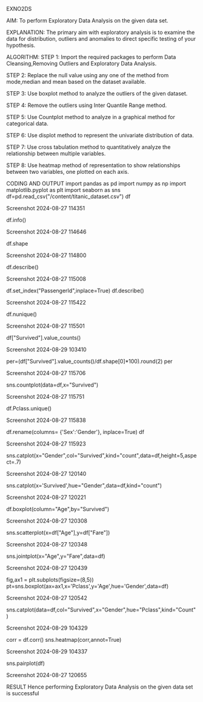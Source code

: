 EXNO2DS

AIM:
To perform Exploratory Data Analysis on the given data set.

EXPLANATION:
The primary aim with exploratory analysis is to examine the data for distribution, outliers and anomalies to direct specific testing of your hypothesis.

ALGORITHM:
STEP 1: Import the required packages to perform Data Cleansing,Removing Outliers and Exploratory Data Analysis.

STEP 2: Replace the null value using any one of the method from mode,median and mean based on the dataset available.

STEP 3: Use boxplot method to analyze the outliers of the given dataset.

STEP 4: Remove the outliers using Inter Quantile Range method.

STEP 5: Use Countplot method to analyze in a graphical method for categorical data.

STEP 6: Use displot method to represent the univariate distribution of data.

STEP 7: Use cross tabulation method to quantitatively analyze the relationship between multiple variables.

STEP 8: Use heatmap method of representation to show relationships between two variables, one plotted on each axis.

CODING AND OUTPUT
import pandas as pd import numpy as np import matplotlib.pyplot as plt import seaborn as sns df=pd.read_csv("/content/titanic_dataset.csv") df

Screenshot 2024-08-27 114351

df.info()

Screenshot 2024-08-27 114646

df.shape

Screenshot 2024-08-27 114800

df.describe()

Screenshot 2024-08-27 115008

df.set_index("PassengerId",inplace=True) df.describe()

Screenshot 2024-08-27 115422

df.nunique()

Screenshot 2024-08-27 115501

df["Survived"].value_counts()

Screenshot 2024-08-29 103410

per=(df["Survived"].value_counts()/df.shape[0]*100).round(2) per

Screenshot 2024-08-27 115706

sns.countplot(data=df,x="Survived")

Screenshot 2024-08-27 115751

df.Pclass.unique()

Screenshot 2024-08-27 115838

df.rename(columns= {'Sex':'Gender'}, inplace=True) df

Screenshot 2024-08-27 115923

sns.catplot(x="Gender",col="Survived",kind="count",data=df,height=5,aspect=.7)

Screenshot 2024-08-27 120140

sns.catplot(x='Survived',hue="Gender",data=df,kind="count")

Screenshot 2024-08-27 120221

df.boxplot(column="Age",by="Survived")

Screenshot 2024-08-27 120308

sns.scatterplot(x=df["Age"],y=df["Fare"])

Screenshot 2024-08-27 120348

sns.jointplot(x="Age",y="Fare",data=df)

Screenshot 2024-08-27 120439

fig,ax1 = plt.subplots(figsize=(8,5)) pt=sns.boxplot(ax=ax1,x='Pclass',y='Age',hue='Gender',data=df)

Screenshot 2024-08-27 120542

sns.catplot(data=df,col="Survived",x="Gender",hue="Pclass",kind="Count")

Screenshot 2024-08-29 104329

corr = df.corr() sns.heatmap(corr,annot=True)

Screenshot 2024-08-29 104337

sns.pairplot(df)

Screenshot 2024-08-27 120655

RESULT
Hence performing Exploratory Data Analysis on the given data set is successful
